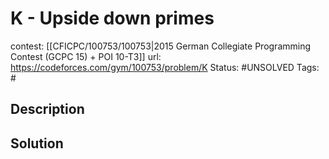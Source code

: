 # K - Upside down primes

contest: [[CFICPC/100753/100753|2015 German Collegiate Programming Contest (GCPC 15) + POI 10-T3]]
url: https://codeforces.com/gym/100753/problem/K
Status: #UNSOLVED
Tags: #

## Description

## Solution

